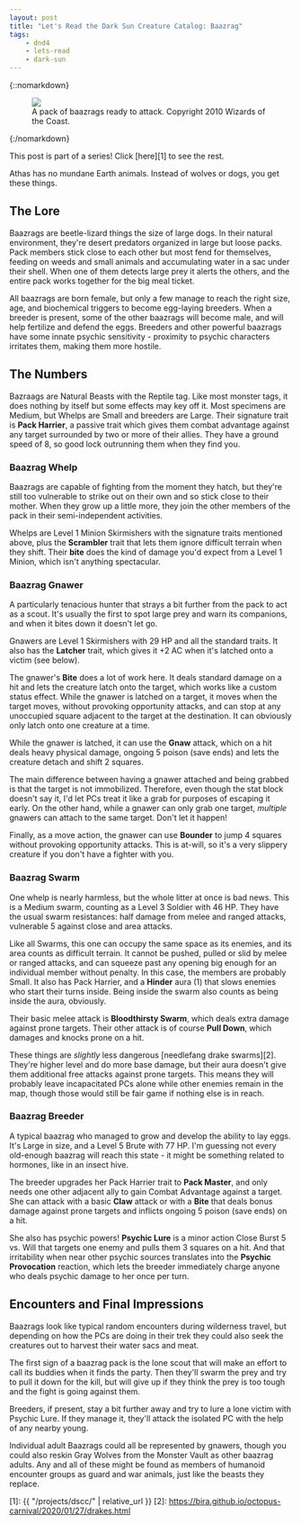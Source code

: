 ```yaml
---
layout: post
title: "Let's Read the Dark Sun Creature Catalog: Baazrag"
tags:
    - dnd4
    - lets-read
    - dark-sun
---
```


{::nomarkdown}
<figure class="center">
  <img src="{{ "/assets/wir-dscc-baazrag.jpeg" | absolute_url }}"/>
  <figcaption>
    A pack of baazrags ready to attack. Copyright 2010 Wizards of the Coast.
  </figcaption>
</figure>
{:/nomarkdown}

This post is part of a series! Click [here][1] to see the rest.

Athas has no mundane Earth animals. Instead of wolves or dogs, you get these
things.

## The Lore

Baazrags are beetle-lizard things the size of large dogs. In their natural
environment, they're desert predators organized in large but loose packs. Pack
members stick close to each other but most fend for themselves, feeding on weeds
and small animals and accumulating water in a sac under their shell. When one of
them detects large prey it alerts the others, and the entire pack works together
for the big meal ticket.

All baazrags are born female, but only a few manage to reach the right size,
age, and biochemical triggers to become egg-laying breeders. When a breeder is
present, some of the other baazrags will become male, and will help fertilize
and defend the eggs. Breeders and other powerful baazrags have some innate
psychic sensitivity - proximity to psychic characters irritates them, making
them more hostile.

## The Numbers

Bazraags are Natural Beasts with the Reptile tag. Like most monster tags, it
does nothing by itself but some effects may key off it. Most specimens are
Medium, but Whelps are Small and breeders are Large. Their signature trait is
**Pack Harrier**, a passive trait which gives them combat advantage against any
target surrounded by two or more of their allies. They have a ground speed of 8,
so good lock outrunning them when they find you.

### Baazrag Whelp

Baazrags are capable of fighting from the moment they hatch, but they're still
too vulnerable to strike out on their own and so stick close to their
mother. When they grow up a little more, they join the other members of the pack
in their semi-independent activities.

Whelps are Level 1 Minion Skirmishers with the signature traits mentioned above,
plus the **Scrambler** trait that lets them ignore difficult terrain when they
shift. Their **bite** does the kind of damage you'd expect from a Level 1
Minion, which isn't anything spectacular.

### Baazrag Gnawer

A particularly tenacious hunter that strays a bit further from the pack to act
as a scout. It's usually the first to spot large prey and warn its companions,
and when it bites down it doesn't let go.

Gnawers are Level 1 Skirmishers with 29 HP and all the standard traits. It also
has the **Latcher** trait, which gives it +2 AC when it's latched onto a victim
(see below).

The gnawer's **Bite** does a lot of work here. It deals standard damage on a hit
and lets the creature latch onto the target, which works like a custom status
effect. While the gnawer is latched on a target, it moves when the target moves,
without provoking opportunity attacks, and can stop at any unoccupied square
adjacent to the target at the destination. It can obviously only latch onto one
creature at a time.

While the gnawer is latched, it can use the **Gnaw** attack, which on a hit
deals heavy physical damage, ongoing 5 poison (save ends) and lets the creature
detach and shift 2 squares.

The main difference between having a gnawer attached and being grabbed is that
the target is not immobilized. Therefore, even though the stat block doesn't say
it, I'd let PCs treat it like a grab for purposes of escaping it early. On the
other hand, while a gnawer can only grab one target, _multiple_ gnawers can
attach to the same target. Don't let it happen!

Finally, as a move action, the gnawer can use **Bounder** to jump 4 squares
without provoking opportunity attacks. This is at-will, so it's a very slippery
creature if you don't have a fighter with you.

### Baazrag Swarm

One whelp is nearly harmless, but the whole litter at once is bad news. This
is a Medium swarm, counting as a Level 3 Soldier with 46 HP. They have the usual
swarm resistances: half damage from melee and ranged attacks, vulnerable 5
against close and area attacks.

Like all Swarms, this one can occupy the same space as its enemies, and its area
counts as difficult terrain. It cannot be pushed, pulled or slid by melee or
ranged attacks, and can squeeze past any opening big enough for an individual
member without penalty. In this case, the members are probably Small. It also
has Pack Harrier, and a **Hinder** aura (1) that slows enemies who start their
turns inside. Being inside the swarm also counts as being inside the aura,
obviously.

Their basic melee attack is **Bloodthirsty Swarm**, which deals extra damage
against prone targets. Their other attack is of course **Pull Down**, which
damages and knocks prone on a hit.

These things are _slightly_ less dangerous [needlefang drake swarms][2]. They're
higher level and do more base damage, but their aura doesn't give them
additional free attacks against prone targets. This means they will probably
leave incapacitated PCs alone while other enemies remain in the map, though
those would still be fair game if nothing else is in reach.

### Baazrag Breeder

A typical baazrag who managed to grow and develop the ability to lay eggs. It's
Large in size, and a Level 5 Brute with 77 HP. I'm guessing not every old-enough
baazrag will reach this state - it might be something related to hormones, like
in an insect hive.

The breeder upgrades her Pack Harrier trait to **Pack Master**, and only needs
one other adjacent ally to gain Combat Advantage against a target. She can
attack with a basic **Claw** attack or with a **Bite** that deals bonus damage
against prone targets and inflicts ongoing 5 poison (save ends) on a hit.

She also has psychic powers! **Psychic Lure** is a minor action Close Burst 5
vs. Will that targets one enemy and pulls them 3 squares on a hit. And that
irritability when near other psychic sources translates into the **Psychic
Provocation** reaction, which lets the breeder immediately charge anyone who
deals psychic damage to her once per turn.


## Encounters and Final Impressions

Baazrags look like typical random encounters during wilderness travel, but
depending on how the PCs are doing in their trek they could also seek the
creatures out to harvest their water sacs and meat.

The first sign of a baazrag pack is the lone scout that will make an effort to
call its buddies when it finds the party. Then they'll swarm the prey and try to
pull it down for the kill, but will give up if they think the prey is too tough
and the fight is going against them.

Breeders, if present, stay a bit further away and try to lure a lone victim with
Psychic Lure. If they manage it, they'll attack the isolated PC with the help of
any nearby young.

Individual adult Baazrags could all be represented by gnawers, though you could
also reskin Gray Wolves from the Monster Vault as other baazrag adults. Any and
all of these might be found as members of humanoid encounter groups as guard and
war animals, just like the beasts they replace.

[1]: {{ "/projects/dscc/" | relative_url }}
[2]: https://bira.github.io/octopus-carnival/2020/01/27/drakes.html
